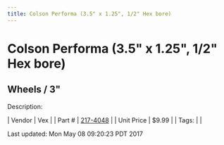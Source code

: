 ```yaml
---
title: Colson Performa (3.5" x 1.25", 1/2" Hex bore)
---
```


# Colson Performa (3.5" x 1.25", 1/2" Hex bore)
## Wheels / 3"
Description: 	 

| Vendor | Vex | 
| Part # | [217-4048](http://www.vexrobotics.com/vexpro/motion/wheels-and-hubs/colsonperforma.html) | 
| Unit Price | $9.99 | 
| Tags: |  | 

Last updated: Mon May 08 09:20:23 PDT 2017
